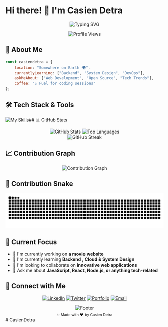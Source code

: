 # Hi there! 👋 I'm Casien Detra

<!-- Animated typing effect --> <p align="center"> <img src="https://readme-typing-svg.herokuapp.com?font=JetBrainsMono+Nerd+Font&size=20&pause=1000&color=58a6ff&center=true&vCenter=true&width=500&lines=Later+equal+never;Currently+Learning+Web+Development;Always+Learning+Something+New" alt="Typing SVG" /> </p> <!-- Profile views counter --> <p align="center"> <img src="https://komarev.com/ghpvc/?username=casiendetra&color=58a6ff&style=flat-square&label=Profile+Views" alt="Profile Views" /> </p>

## 🚀 About Me

```javascript
const casiendetra = {
    location: "Somewhere on Earth 🌍",
    currentlyLearning: ["Backend", "System Design", "DevOps"],
    askMeAbout: ["Web Development", "Open Source", "Tech Trends"],
    coffee: "☕ Fuel for coding sessions"
};
```

## 🛠️ Tech Stack & Tools
[![My Skills](https://skillicons.dev/icons?i=js,html,css,py,react,tailwindcss,laravel,java,php,linux,nextjs,git,github,neovim,vscode)]()## 📊 GitHub Stats

<div align="center"> <img height="180em" src="https://github-readme-stats.vercel.app/api?username=casiendetra&show_icons=true&theme=github_dark&include_all_commits=true&count_private=true&hide_border=true&bg_color=0d1117&title_color=58a6ff&text_color=c9d1d9&icon_color=58a6ff" alt="GitHub Stats" /> <img height="180em" src="https://github-readme-stats.vercel.app/api/top-langs/?username=casiendetra&layout=compact&theme=github_dark&hide_border=true&bg_color=0d1117&title_color=58a6ff&text_color=c9d1d9" alt="Top Languages" /> </div> <div align="center"> <img src="https://streak-stats.demolab.com?user=casiendetra&theme=github-dark-blue&hide_border=true&background=0d1117&stroke=58a6ff&ring=58a6ff&fire=58a6ff&currStreakLabel=58a6ff" alt="GitHub Streak" /> </div>

## 📈 Contribution Graph

<div align="center"> <img src="https://github-readme-activity-graph.vercel.app/graph?username=casiendetra&theme=github-compact&hide_border=true&bg_color=0d1117&color=58a6ff&line=58a6ff&point=c9d1d9" alt="Contribution Graph" /> </div>

## 🐍 Contribution Snake

<div align="center"> <img src="https://raw.githubusercontent.com/CasienDetra/CasienDetra/output/github-contribution-grid-snake-dark.svg" alt="Snake animation" /> </div>

## 🎯 Current Focus

- 🔭 I'm currently working on **a movie website**
- 🌱 I'm currently learning **Backend , Cloud  & System Design**
- 👯 I'm looking to collaborate on **innovative web applications**
- 💬 Ask me about **JavaScript, React, Node.js, or anything tech-related**

## 🤝 Connect with Me

<div align="center">

[![LinkedIn](https://img.shields.io/badge/-LinkedIn-0077B5?style=for-the-badge&logo=linkedin&logoColor=white)](https://linkedin.com/in/casiendetra) [![Twitter](https://img.shields.io/badge/-Twitter-1DA1F2?style=for-the-badge&logo=twitter&logoColor=white)](https://twitter.com/casiendetra) [![Portfolio](https://img.shields.io/badge/-Portfolio-000000?style=for-the-badge&logo=vercel&logoColor=white)](https://casiendetra.dev/) [![Email](https://img.shields.io/badge/-Email-EA4335?style=for-the-badge&logo=gmail&logoColor=white)](mailto:hello@casiendetra.dev)

</div>



<div align="center"> <img src="https://capsule-render.vercel.app/api?type=waving&color=58a6ff&height=120&section=footer&text=Thanks%20for%20visiting!&fontSize=30&fontColor=ffffff&animation=twinkling" alt="Footer" /> </div> <div align="center"> <sub>✨ Made with ❤️ by Casien Detra</sub> </div># CasienDetra
